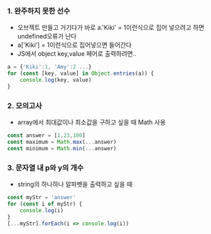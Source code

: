 ### 1. 완주하지 못한 선수
- 오브젝트 만들고 거기다가 바로 a.'Kiki' = 1이런식으로 집어 넣으려고 하면 undefined오류가 난다   
- a['Kiki'] = 1이런식으로 집어넣으면 들어간다   
- JS에서 object key,value 페어로 출력하려면..   
```javascript
a = {'Kiki':1, 'Amy':2 ...}
for (const [key, value] in Object.entries(a)) {
    console.log(key, value)
}
```

### 2. 모의고사
- array에서 최대값이나 최소값을 구하고 싶을 때 Math 사용
```javascript
const answer = [1,23,100]
const maximum = Math.max(...answer)
const minimum = Math.min(...answer)
```

### 3. 문자열 내 p와 y의 개수
- string의 하나하나 알파벳을 출력하고 싶을 때
```javascript
const myStr = 'answer'
for (const i of myStr) {
    console.log(i)
}
[...myStr].forEach(i => console.log(i))
```
